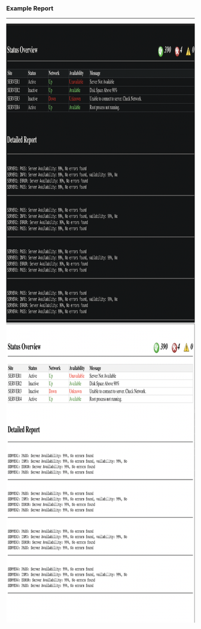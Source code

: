 <h3> Example Report </h3>
<hr>
<img src="images/example_dark.png" alt="Example Table" width="1200" height="800">
<img src="images/example.png" alt="Example Table" width="1100" height="800">
